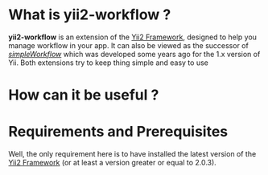 # What is yii2-workflow ?

**yii2-workflow** is an extension of the [Yii2 Framework](http://www.yiiframework.com/), designed to help you manage workflow in your app. It can also be viewed
as the successor of *[simpleWorkflow](http://s172418307.onlinehome.fr/project/sandbox/www/index.php?r=simpleWorkflow/page&view=home)* which was developed some years ago for the 1.x version of Yii. Both extensions try to keep thing simple and easy to use

# How can it be useful ?

# Requirements and Prerequisites

Well, the only requirement here is to have installed the latest version of the [Yii2 Framework](http://www.yiiframework.com/) (or at least a version greater or equal to 2.0.3). 
